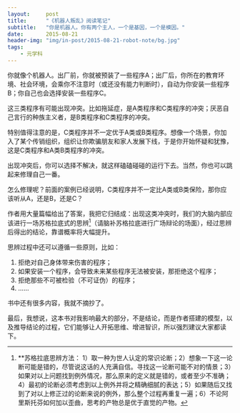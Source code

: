 ```yaml
---
layout:     post
title:      "《机器人叛乱》阅读笔记"
subtitle:   "你是机器人。你有两个主人，一个是基因，一个是模因。"
date:       2015-08-21
header-img: "img/in-post/2015-08-21-robot-note/bg.jpg"
tags:
    - 元学科
---
```


你就像个机器人。出厂前，你就被预装了一些程序A；出厂后，你所在的教育环境、社会环境，会乘你不注意时（或还没有能力判断时），自动为你安装一些程序B；你自己也会选择安装一些程序C。 

这三类程序有可能出现冲突。比如拖延症，是A类程序和C类程序的冲突；厌恶自己言行的种族主义者，是B类程序和C类程序的冲突。

特别值得注意的是，C类程序并不一定优于A类或B类程序。想像一个场景，你加入了某个传销组织，组织让你欺骗朋友和家人发展下线，于是你开始怀疑和犹豫，这是C类程序和A类B类程序的冲突。

出现冲突后，你可以选择不解决，就这样磕磕碰碰的运行下去。当然，你也可以跳起来修理自己一番。

怎么修理呢？前面的案例已经说明，C类程序并不一定比A类或B类保险，那你应该听从A，还是B，还是C？

作者用大量篇幅给出了答案，我把它归结成：出现这类冲突时，我们的大脑内部应该进行一场苏格拉底式的思辨[^tips1]（请脑补苏格拉底进行广场辩论的场面），经过思辨后得出的结论，靠谱概率将大幅提升。

思辨过程中还可以遵循一些原则，比如：

1. 拒绝对自己身体带来伤害的程序；
2. 如果安装一个程序，会导致未来某些程序无法被安装，那拒绝这个程序；
3. 拒绝那些不可被检验（不可证伪）的程序；
4. ……

书中还有很多内容，我就不摘抄了。

最后，我想说，这本书对我影响最大的部分，不是结论，而是作者搭建的模型，以及推导结论的过程，它们能够让人开拓思维、增进智识，所以强烈建议大家都读下。

 [^tips1]: **苏格拉底思辨方法：  1）取一种为世人认定的常识论断；2）想象一下这一论断可能是错的，尽管说这话的人充满自信。寻找这一论断可能不对的情景；3）如果对以上问题找到例外情况，那么原来的定义就是错的，或者至少不准确；4）最初的论断必须考虑到以上例外并将之精确细腻的表达；5）如果随后又找到了对以上修正过的论断来说的例外，那么整个过程再重复一遍；6）不论阿里斯托芬如何加以歪曲，思考的产物总是优于直觉的产物。
